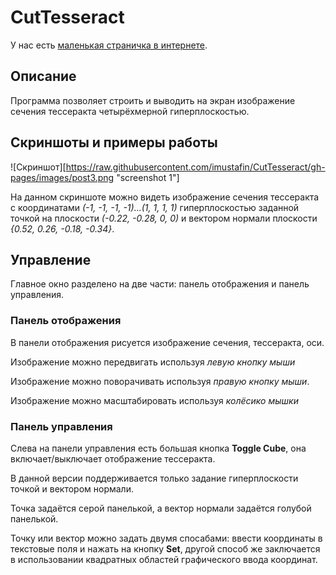 # CutTesseract


У нас есть [маленькая страничка в интернете](http://imustafin.github.io/CutTesseract/).

## Описание 

Программа позволяет строить и выводить на экран 
изображение сечения тессеракта четырёхмерной гиперплоскостью.


## Скриншоты и примеры работы
 
![Скриншот][https://raw.githubusercontent.com/imustafin/CutTesseract/gh-pages/images/post3.png "screenshot 1"]


На данном скриншоте можно видеть изображение сечения тессеракта
с координатами *(-1, -1, -1, -1)...(1, 1, 1, 1)* 
гиперплоскостью заданной
точкой на плоскости *(-0.22, -0.28, 0, 0)* и
вектором нормали плоскости *{0.52, 0.26, -0.18, -0.34}*.


## Управление

Главное окно разделено на две части: панель отображения и панель управления.

### Панель отображения

В панели отображения рисуется изображение сечения, тессеракта, оси.

Изображение можно передвигать используя *левую кнопку мыши*

Изображение можно поворачивать используя *правую кнопку мыши*.

Изображение можно масштабировать используя *колёсико мышки*

### Панель управления

Слева на панели управления есть большая кнопка **Toggle Cube**, она включает/выключает
отображение тессеракта.

В данной версии поддерживается только задание гиперплоскости точкой и вектором нормали.

Точка задаётся серой панелькой, а вектор нормали задаётся голубой панелькой.

Точку или вектор можно задать двумя спосабами: ввести координаты в текстовые поля и нажать на кнопку **Set**, другой способ же заключается в использовании
квадратных областей графического ввода координат.
